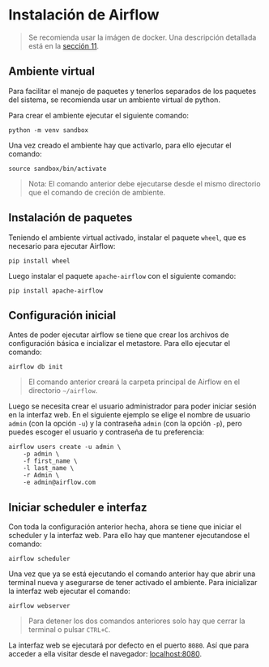 # Instalación de Airflow

> Se recomienda usar la imágen de docker. Una descripción detallada
está en la [sección 11](./11-docker.md).

## Ambiente virtual
Para facilitar el manejo de paquetes y tenerlos separados
de los paquetes del sistema, se recomienda usar un ambiente
virtual de python.

Para crear el ambiente ejecutar el siguiente comando: 
```
python -m venv sandbox
```

Una vez creado el ambiente hay que activarlo, para ello ejecutar el comando: 
```
source sandbox/bin/activate
```

> Nota: El comando anterior debe ejecutarse desde el mismo directorio que el
comando de creción de ambiente.

## Instalación de paquetes
Teniendo el ambiente virtual activado, instalar el paquete `wheel`, que
es necesario para ejecutar Airflow: 
```
pip install wheel
```

Luego instalar el paquete `apache-airflow` con el siguiente comando:
```
pip install apache-airflow
```

## Configuración inicial
Antes de poder ejecutar airflow se tiene que crear los
archivos de configuración básica e incializar el
metastore. Para ello ejecutar el comando: 
```
airflow db init
```

> El comando anterior creará la carpeta principal de Airflow en
> el directorio `~/airflow`.

Luego se necesita crear el usuario administrador para poder iniciar
sesión en la interfaz web. 
En el siguiente ejemplo se elige el nombre de usuario `admin` (con la opción `-u`)
y la contraseña `admin` (con la opción `-p`), pero puedes escoger el usuario y
contraseña de tu preferencia:
```
airflow users create -u admin \
    -p admin \
    -f first_name \
    -l last_name \
    -r Admin \
    -e admin@airflow.com
```

## Iniciar scheduler e interfaz
Con toda la configuración anterior hecha, ahora se tiene que iniciar
el scheduler y la interfaz web. Para ello hay que mantener ejecutandose
el comando:
```
airflow scheduler
```

Una vez que ya se está ejecutando el comando anterior hay que abrir una
terminal nueva y asegurarse de tener activado el ambiente. Para inicializar
la interfaz web ejecutar el comando:
```
airflow webserver
```

> Para detener los dos comandos anteriores solo hay que cerrar la terminal o
> pulsar `CTRL+C`.

La interfaz web se ejecutará por defecto en el puerto `8080`. Así que
para acceder a ella visitar desde el navegador: [localhost:8080](http://localhost:8080).
